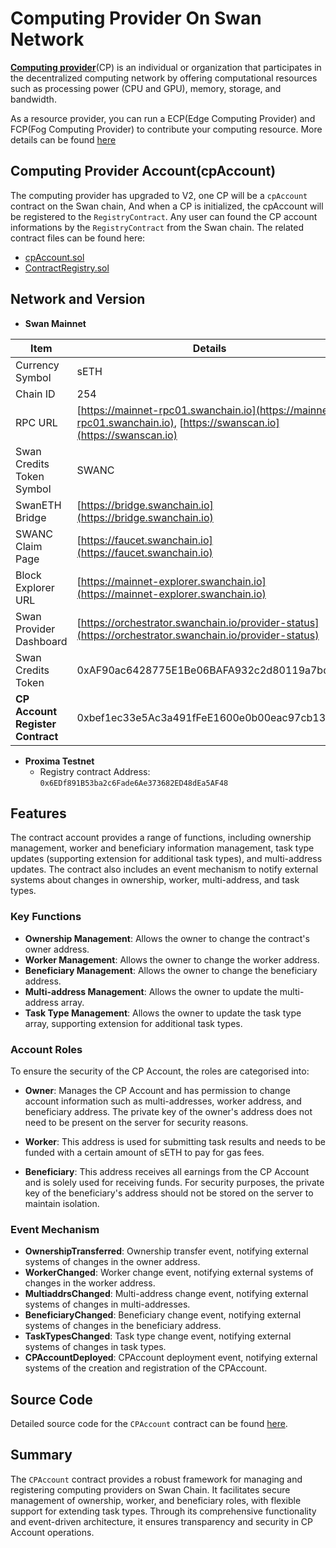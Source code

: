 # Computing Provider On Swan Network

**[Computing provider](https://docs.swanchain.io/orchestrator/as-a-computing-provider)**(CP) is an individual or organization that participates in the decentralized computing network by offering computational resources such as processing power (CPU and GPU), memory, storage, and bandwidth.

As a resource provider, you can run a ECP(Edge Computing Provider) and FCP(Fog Computing Provider) to contribute your computing resource. More details can be found [here](https://github.com/swanchain/go-computing-provider)

## Computing Provider Account(cpAccount)
The computing provider has upgraded to V2, one CP will be a `cpAccount` contract on the Swan chain, And when a CP is initialized, the cpAccount will be registered to the `RegistryContract`. Any user can found the CP account informations by the `RegistryContract` from the Swan chain.  The related contract files can be found here:
 - [cpAccount.sol](account/cpAccount.sol)
 - [ContractRegistry.sol](account/ContractRegistry.sol)

## Network and Version

- **Swan Mainnet**

| Item                             | Details                                                                 |
|----------------------------------|-------------------------------------------------------------------------|
| Currency Symbol                  | sETH                                                                    |
| Chain ID                         | 254                                                                     |
| RPC URL                          | [https://mainnet-rpc01.swanchain.io](https://mainnet-rpc01.swanchain.io), [https://swanscan.io](https://swanscan.io) |
| Swan Credits Token Symbol        | SWANC                                                                   |
| SwanETH Bridge                   | [https://bridge.swanchain.io](https://bridge.swanchain.io)              |
| SWANC Claim Page                 | [https://faucet.swanchain.io](https://faucet.swanchain.io)              |
| Block Explorer URL               | [https://mainnet-explorer.swanchain.io](https://mainnet-explorer.swanchain.io) |
| Swan Provider Dashboard          | [https://orchestrator.swanchain.io/provider-status](https://orchestrator.swanchain.io/provider-status)|
| Swan Credits Token               | 0xAF90ac6428775E1Be06BAFA932c2d80119a7bd02                              |
| **CP Account Register Contract** | 0xbef1ec33e5Ac3a491fFeE1600e0b00eac97cb138                              |


- **Proxima Testnet**
    - Registry contract Address: `0x6EDf891B53ba2c6Fade6Ae373682ED48dEa5AF48`

## Features

The contract account provides a range of functions, including ownership management, worker and beneficiary information management, task type updates (supporting extension for additional task types), and multi-address updates. The contract also includes an event mechanism to notify external systems about changes in ownership, worker, multi-address, and task types.

### Key Functions

- **Ownership Management**: Allows the owner to change the contract's owner address.
- **Worker Management**: Allows the owner to change the worker address.
- **Beneficiary Management**: Allows the owner to change the beneficiary address.
- **Multi-address Management**: Allows the owner to update the multi-address array.
- **Task Type Management**: Allows the owner to update the task type array, supporting extension for additional task types.

### Account Roles

To ensure the security of the CP Account, the roles are categorised into:

- **Owner**: Manages the CP Account and has permission to change account information such as multi-addresses, worker address, and beneficiary address. The private key of the owner's address does not need to be present on the server for security reasons.
  
- **Worker**: This address is used for submitting task results and needs to be funded with a certain amount of sETH to pay for gas fees.

- **Beneficiary**: This address receives all earnings from the CP Account and is solely used for receiving funds. For security purposes, the private key of the beneficiary's address should not be stored on the server to maintain isolation.

### Event Mechanism

- **OwnershipTransferred**: Ownership transfer event, notifying external systems of changes in the owner address.
- **WorkerChanged**: Worker change event, notifying external systems of changes in the worker address.
- **MultiaddrsChanged**: Multi-address change event, notifying external systems of changes in multi-addresses.
- **BeneficiaryChanged**: Beneficiary change event, notifying external systems of changes in the beneficiary address.
- **TaskTypesChanged**: Task type change event, notifying external systems of changes in task types.
- **CPAccountDeployed**: CPAccount deployment event, notifying external systems of the creation and registration of the CPAccount.

## Source Code

Detailed source code for the `CPAccount` contract can be found [here](https://github.com/swanchain/market-providers/tree/main/computing-provider/account). 

## Summary

The `CPAccount` contract provides a robust framework for managing and registering computing providers on Swan Chain. It facilitates secure management of ownership, worker, and beneficiary roles, with flexible support for extending task types. Through its comprehensive functionality and event-driven architecture, it ensures transparency and security in CP Account operations.
